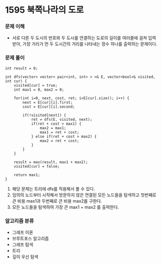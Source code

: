 # 1595 북쪽나라의 도로

### 문제 이해
* 서로 다른 두 도시의 번호와 두 도시를 연결하는 도로의 길이를 여러줄에 걸쳐 입력받아, 가장 거리가 먼 두 도시간의 거리를 나타내는 정수 하나를 출력하는 문제이다.

### 문제 풀이
```
int result = 0;

int dfs(vector< vector< pair<int, int> > >& E, vector<bool>& visited, int cur) {
	visited[cur] = true;
	int max1 = 0, max2 = 0;
	
	for(int i=0, next, cost, ret; i<E[cur].size(); i++) {
		next = E[cur][i].first;
		cost = E[cur][i].second;
		
		if(!visited[next]) {
			ret = dfs(E, visited, next);
			if(ret + cost > max1) {
				max2 = max1;
				max1 = ret + cost;
			} else if(ret + cost > max2) {
				max2 = ret + cost;
			}
		}
	}
	
	result = max(result, max1 + max2);
	visited[cur] = false;

	return max1;
}
```
1. 해당 문제는 트리에 dfs를 적용해서 풀 수 있다.
2. 임의의 노드부터 시작해서 방문하지 않은 연결된 모든 노드들을 탐색하고 첫번째로 큰 비용 max1과 두번째로 큰 비용 max2를 구한다.
3. 모든 노드들을 탐색하여 가장 큰 max1 + max2 를 출력한다.

### 알고리즘 분류
* 그래프 이론
* 브루트포스 알고리즘
* 그래프 탐색
* 트리
* 깊이 우선 탐색
